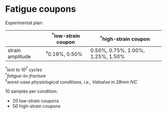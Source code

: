 # Fatigue coupons

Experimental plan: 

|                  | <sup>\*</sup>low-strain coupon | <sup>†</sup>high-strain coupon                |
| ---------------- | ----------------- | --------------------------------- |
| strain amplitude | <sup>‡</sup>0.19%, 0.50%      | 0.50%, 0.75%, 1.00%, 1.25%, 1.50% |

<sup>\*</sup>*test to 10<sup>7</sup> cycles*<br>
<sup>†</sup>*fatigue-to-fracture*<br>
<sup>‡</sup>*worst-case physiological conditions, i.e., Valsalva in 28mm IVC*

10 samples per condition:
* 20 low-strain coupons
* 50 high-strain coupons
